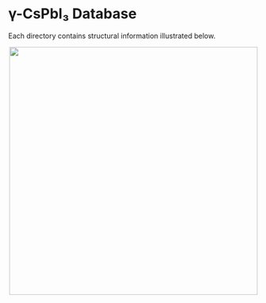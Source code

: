 # γ-CsPbI₃ Database

Each directory contains structural information illustrated below.

<p align="center">
<img src="https://github.com/mhan8/Metastable_ML/assets/118029423/a6ed56c3-86c0-41b3-96a2-44fa37c73996" height="500">
</p>
